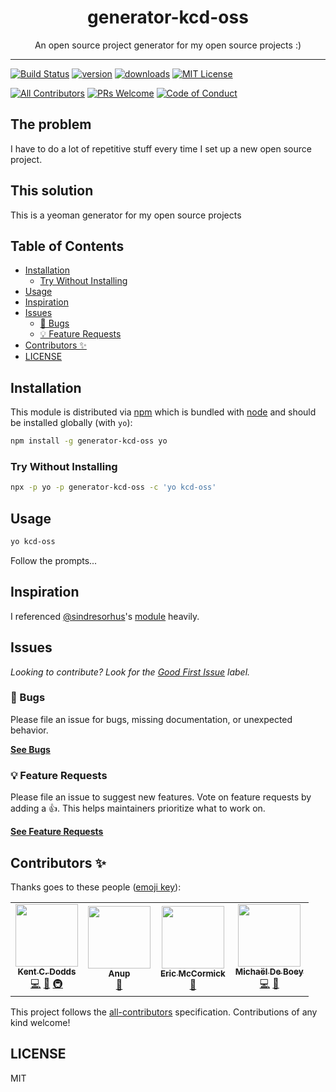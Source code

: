 <div align="center">
<h1>generator-kcd-oss</h1>

<p>An open source project generator for my open source projects :)</p>
</div>

---

[![Build Status][build-badge]][build]
[![version][version-badge]][package] [![downloads][downloads-badge]][npmtrends]
[![MIT License][license-badge]][license]

[![All Contributors](https://img.shields.io/badge/all_contributors-3-orange.svg?style=flat-square)](#contributors-)
[![PRs Welcome][prs-badge]][prs] [![Code of Conduct][coc-badge]][coc]

## The problem

I have to do a lot of repetitive stuff every time I set up a new open source
project.

## This solution

This is a yeoman generator for my open source projects

## Table of Contents

<!-- START doctoc generated TOC please keep comment here to allow auto update -->
<!-- DON'T EDIT THIS SECTION, INSTEAD RE-RUN doctoc TO UPDATE -->

- [Installation](#installation)
  - [Try Without Installing](#try-without-installing)
- [Usage](#usage)
- [Inspiration](#inspiration)
- [Issues](#issues)
  - [🐛 Bugs](#-bugs)
  - [💡 Feature Requests](#-feature-requests)
- [Contributors ✨](#contributors-)
- [LICENSE](#license)

<!-- END doctoc generated TOC please keep comment here to allow auto update -->

## Installation

This module is distributed via [npm][npm] which is bundled with [node][node] and
should be installed globally (with `yo`):

```sh
npm install -g generator-kcd-oss yo
```

### Try Without Installing

```sh
npx -p yo -p generator-kcd-oss -c 'yo kcd-oss'
```

## Usage

```sh
yo kcd-oss
```

Follow the prompts...

## Inspiration

I referenced [@sindresorhus][sindresorhus]'s [module][generator-nm] heavily.

## Issues

_Looking to contribute? Look for the [Good First Issue][good-first-issue]
label._

### 🐛 Bugs

Please file an issue for bugs, missing documentation, or unexpected behavior.

[**See Bugs**][bugs]

### 💡 Feature Requests

Please file an issue to suggest new features. Vote on feature requests by adding
a 👍. This helps maintainers prioritize what to work on.

[**See Feature Requests**][requests]

## Contributors ✨

Thanks goes to these people ([emoji key][emojis]):

<!-- ALL-CONTRIBUTORS-LIST:START - Do not remove or modify this section -->
<!-- prettier-ignore-start -->
<!-- markdownlint-disable -->
<table>
  <tr>
    <td align="center"><a href="https://kentcdodds.com"><img src="https://avatars.githubusercontent.com/u/1500684?v=3" width="100px;" alt=""/><br /><sub><b>Kent C. Dodds</b></sub></a><br /><a href="https://github.com/kentcdodds/generator-kcd-oss/commits?author=kentcdodds" title="Code">💻</a> <a href="https://github.com/kentcdodds/generator-kcd-oss/commits?author=kentcdodds" title="Documentation">📖</a> <a href="#infra-kentcdodds" title="Infrastructure (Hosting, Build-Tools, etc)">🚇</a></td>
    <td align="center"><a href="https://github.com/reznord"><img src="https://avatars0.githubusercontent.com/u/3415488?v=4" width="100px;" alt=""/><br /><sub><b>Anup</b></sub></a><br /><a href="https://github.com/kentcdodds/generator-kcd-oss/commits?author=reznord" title="Documentation">📖</a></td>
    <td align="center"><a href="https://edm00se.codes/"><img src="https://avatars3.githubusercontent.com/u/622118?v=4" width="100px;" alt=""/><br /><sub><b>Eric McCormick</b></sub></a><br /><a href="https://github.com/kentcdodds/generator-kcd-oss/commits?author=edm00se" title="Documentation">📖</a></td>
    <td align="center"><a href="https://michaeldeboey.be"><img src="https://avatars3.githubusercontent.com/u/6643991?v=4" width="100px;" alt=""/><br /><sub><b>Michaël De Boey</b></sub></a><br /><a href="https://github.com/kentcdodds/generator-kcd-oss/commits?author=MichaelDeBoey" title="Code">💻</a> <a href="https://github.com/kentcdodds/generator-kcd-oss/commits?author=MichaelDeBoey" title="Documentation">📖</a></td>
  </tr>
</table>

<!-- markdownlint-enable -->
<!-- prettier-ignore-end -->
<!-- ALL-CONTRIBUTORS-LIST:END -->

This project follows the [all-contributors][all-contributors] specification.
Contributions of any kind welcome!

## LICENSE

MIT

<!-- prettier-ignore-start -->
[npm]: https://www.npmjs.com
[node]: https://nodejs.org
[build-badge]: https://img.shields.io/travis/kentcdodds/generator-kcd-oss.svg?style=flat-square
[build]: https://travis-ci.org/kentcdodds/generator-kcd-oss
[version-badge]: https://img.shields.io/npm/v/generator-kcd-oss.svg?style=flat-square
[package]: https://www.npmjs.com/package/generator-kcd-oss
[downloads-badge]: https://img.shields.io/npm/dm/generator-kcd-oss.svg?style=flat-square
[npmtrends]: http://www.npmtrends.com/generator-kcd-oss
[license-badge]: https://img.shields.io/npm/l/generator-kcd-oss.svg?style=flat-square
[license]: https://github.com/kentcdodds/generator-kcd-oss/blob/master/LICENSE
[prs-badge]: https://img.shields.io/badge/PRs-welcome-brightgreen.svg?style=flat-square
[prs]: http://makeapullrequest.com
[coc-badge]: https://img.shields.io/badge/code%20of-conduct-ff69b4.svg?style=flat-square
[coc]: https://github.com/kentcdodds/generator-kcd-oss/blob/master/other/CODE_OF_CONDUCT.md
[emojis]: https://github.com/all-contributors/all-contributors#emoji-key
[all-contributors]: https://github.com/all-contributors/all-contributors
[bugs]: https://github.com/kentcdodds/generator-kcd-oss/issues?utf8=%E2%9C%93&q=is%3Aissue+is%3Aopen+sort%3Acreated-desc+label%3Abug
[requests]: https://github.com/kentcdodds/generator-kcd-oss/issues?utf8=%E2%9C%93&q=is%3Aissue+is%3Aopen+sort%3Areactions-%2B1-desc+label%3Aenhancement
[good-first-issue]: https://github.com/kentcdodds/generator-kcd-oss/issues?utf8=%E2%9C%93&q=is%3Aissue+is%3Aopen+sort%3Areactions-%2B1-desc+label%3Aenhancement+label%3A%22good+first+issue%22

[sindresorhus]: https://github.com/sindresorhus
[generator-nm]: https://github.com/sindresorhus/generator-nm
<!-- prettier-ignore-end -->
